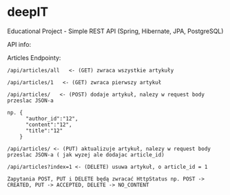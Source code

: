 # deepIT
Educational Project - Simple REST API (Spring, Hibernate, JPA, PostgreSQL)

API info: 

  Articles Endpointy:
  
    /api/articles/all   <- (GET) zwraca wszystkie artykuły
    
    /api/articles/1   <- (GET) zwraca pierwszy artykuł
    
    /api/articles/   <- (POST) dodaje artykuł, nalezy w request body przeslac JSON-a
    
    np. {
          "author_id":"12",
          "content":"12", 
          "title":"12"
        }
        
    /api/articles/ <- (PUT) aktualizuje artykuł, nalezy w request body przeslac JSON-a ( jak wyzej ale dodajac article_id)
    
    /api/articles?index=1 <- (DELETE) usuwa artykuł, o article_id = 1

    Zapytania POST, PUT i DELETE będą zwracać HttpStatus np. POST -> CREATED, PUT -> ACCEPTED, DELETE -> NO_CONTENT
